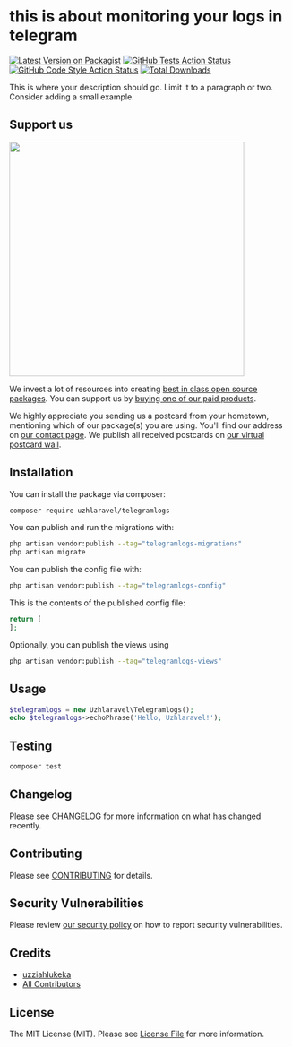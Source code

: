 # this is about monitoring your logs in telegram

[![Latest Version on Packagist](https://img.shields.io/packagist/v/uzhlaravel/telegramlogs.svg?style=flat-square)](https://packagist.org/packages/uzhlaravel/telegramlogs)
[![GitHub Tests Action Status](https://img.shields.io/github/actions/workflow/status/uzhlaravel/telegramlogs/run-tests.yml?branch=main&label=tests&style=flat-square)](https://github.com/uzhlaravel/telegramlogs/actions?query=workflow%3Arun-tests+branch%3Amain)
[![GitHub Code Style Action Status](https://img.shields.io/github/actions/workflow/status/uzhlaravel/telegramlogs/fix-php-code-style-issues.yml?branch=main&label=code%20style&style=flat-square)](https://github.com/uzhlaravel/telegramlogs/actions?query=workflow%3A"Fix+PHP+code+style+issues"+branch%3Amain)
[![Total Downloads](https://img.shields.io/packagist/dt/uzhlaravel/telegramlogs.svg?style=flat-square)](https://packagist.org/packages/uzhlaravel/telegramlogs)

This is where your description should go. Limit it to a paragraph or two. Consider adding a small example.

## Support us

[<img src="https://github-ads.s3.eu-central-1.amazonaws.com/telegramlogs.jpg?t=1" width="419px" />](https://spatie.be/github-ad-click/telegramlogs)

We invest a lot of resources into creating [best in class open source packages](https://spatie.be/open-source). You can support us by [buying one of our paid products](https://spatie.be/open-source/support-us).

We highly appreciate you sending us a postcard from your hometown, mentioning which of our package(s) you are using. You'll find our address on [our contact page](https://spatie.be/about-us). We publish all received postcards on [our virtual postcard wall](https://spatie.be/open-source/postcards).

## Installation

You can install the package via composer:

```bash
composer require uzhlaravel/telegramlogs
```

You can publish and run the migrations with:

```bash
php artisan vendor:publish --tag="telegramlogs-migrations"
php artisan migrate
```

You can publish the config file with:

```bash
php artisan vendor:publish --tag="telegramlogs-config"
```

This is the contents of the published config file:

```php
return [
];
```

Optionally, you can publish the views using

```bash
php artisan vendor:publish --tag="telegramlogs-views"
```

## Usage

```php
$telegramlogs = new Uzhlaravel\Telegramlogs();
echo $telegramlogs->echoPhrase('Hello, Uzhlaravel!');
```

## Testing

```bash
composer test
```

## Changelog

Please see [CHANGELOG](CHANGELOG.md) for more information on what has changed recently.

## Contributing

Please see [CONTRIBUTING](CONTRIBUTING.md) for details.

## Security Vulnerabilities

Please review [our security policy](../../security/policy) on how to report security vulnerabilities.

## Credits

- [uzziahlukeka](https://github.com/uzhlaravel)
- [All Contributors](../../contributors)

## License

The MIT License (MIT). Please see [License File](LICENSE.md) for more information.

